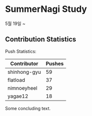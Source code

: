 # SummerNagi Study

5월 19일 ~ 

## Contribution Statistics

Push Statistics:

| Contributor | Pushes |
| ----------- | ------ |
| shinhong-gyu | 59 |
| flatload | 37 |
| nimnoeyheel | 29 |
| yagae12 | 18 |

Some concluding text.
